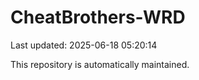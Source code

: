 # CheatBrothers-WRD

Last updated: 2025-06-18 05:20:14

This repository is automatically maintained.
